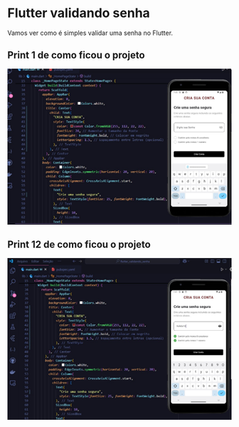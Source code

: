 # Flutter validando senha

Vamos ver como é simples validar uma senha no Flutter.

## Print 1 de como ficou o projeto

<img src="assets/imagens/valida_senha_print_1.jpg" />

## Print 12 de como ficou o projeto

<img src="assets/imagens/valida_senha_print_2.jpg" />
